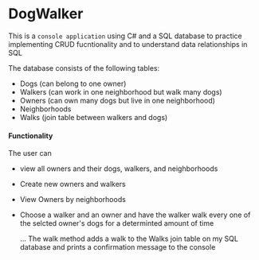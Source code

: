 # DogWalker

This is a `console application` using C# and a SQL database to practice implementing CRUD fucntionality and to understand data relationships in SQL

The database consists of the following tables:
* Dogs (can belong to one owner)
* Walkers (can work in one neighborhood but walk many dogs)
* Owners (can own many dogs but live in one neighborhood)
* Neighborhoods 
* Walks (join table between walkers and dogs)


#### Functionality

 The user can 
* view all owners and their dogs, walkers, and neighborhoods
*  Create new owners and walkers
* View Owners by neighborhoods
* Choose a walker and an owner and have the walker walk every one of the selcted owner's dogs for a determinted amount of time
 
   ... The walk method adds a walk to the Walks join table on my SQL database and prints a confirmation message to the console

